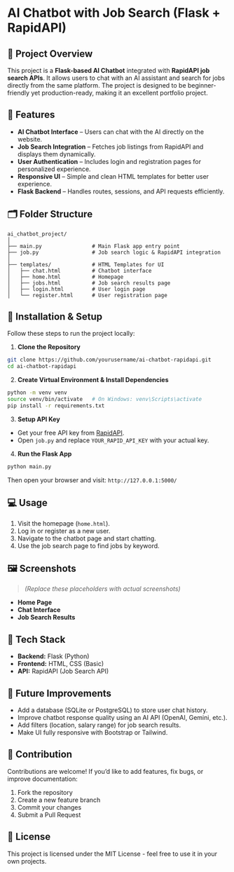 # AI Chatbot with Job Search (Flask + RapidAPI)

## 📌 Project Overview

This project is a **Flask-based AI Chatbot** integrated with **RapidAPI job search APIs**. It allows users to chat with an AI assistant and search for jobs directly from the same platform. The project is designed to be beginner-friendly yet production-ready, making it an excellent portfolio project.

## 🚀 Features

* **AI Chatbot Interface** – Users can chat with the AI directly on the website.
* **Job Search Integration** – Fetches job listings from RapidAPI and displays them dynamically.
* **User Authentication** – Includes login and registration pages for personalized experience.
* **Responsive UI** – Simple and clean HTML templates for better user experience.
* **Flask Backend** – Handles routes, sessions, and API requests efficiently.

## 🗂️ Folder Structure

```
ai_chatbot_project/
│
├── main.py                # Main Flask app entry point
├── job.py                 # Job search logic & RapidAPI integration
│
├── templates/             # HTML Templates for UI
│   ├── chat.html          # Chatbot interface
│   ├── home.html          # Homepage
│   ├── jobs.html          # Job search results page
│   ├── login.html         # User login page
│   └── register.html      # User registration page
```

## 🔧 Installation & Setup

Follow these steps to run the project locally:

1. **Clone the Repository**

```bash
git clone https://github.com/yourusername/ai-chatbot-rapidapi.git
cd ai-chatbot-rapidapi
```

2. **Create Virtual Environment & Install Dependencies**

```bash
python -m venv venv
source venv/bin/activate   # On Windows: venv\Scripts\activate
pip install -r requirements.txt
```

3. **Setup API Key**

* Get your free API key from [RapidAPI](https://rapidapi.com/).
* Open `job.py` and replace `YOUR_RAPID_API_KEY` with your actual key.

4. **Run the Flask App**

```bash
python main.py
```

Then open your browser and visit: `http://127.0.0.1:5000/`

## 💻 Usage

1. Visit the homepage (`home.html`).
2. Log in or register as a new user.
3. Navigate to the chatbot page and start chatting.
4. Use the job search page to find jobs by keyword.

## 🖼️ Screenshots

> *(Replace these placeholders with actual screenshots)*

* **Home Page**
* **Chat Interface**
* **Job Search Results**

## 🔑 Tech Stack

* **Backend:** Flask (Python)
* **Frontend:** HTML, CSS (Basic)
* **API:** RapidAPI (Job Search API)

## 📌 Future Improvements

* Add a database (SQLite or PostgreSQL) to store user chat history.
* Improve chatbot response quality using an AI API (OpenAI, Gemini, etc.).
* Add filters (location, salary range) for job search results.
* Make UI fully responsive with Bootstrap or Tailwind.

## 🤝 Contribution

Contributions are welcome! If you’d like to add features, fix bugs, or improve documentation:

1. Fork the repository
2. Create a new feature branch
3. Commit your changes
4. Submit a Pull Request

## 📜 License

This project is licensed under the MIT License - feel free to use it in your own projects.
